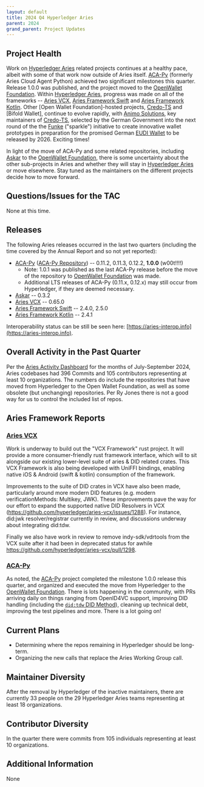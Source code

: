 ```yaml
---
layout: default
title: 2024 Q4 Hyperledger Aries
parent: 2024
grand_parent: Project Updates
---
```


## Project Health

Work on [Hyperledger Aries] related projects continues at a healthy pace, albeit
with some of that work now outside of Aries itself. [ACA-Py] (formerly Aries
Cloud Agent Python) achieved two significant milestones this quarter. Release
1.0.0 was published, and the project moved to the [OpenWallet Foundation].
Within [Hyperledger Aries], progress was made on all of the frameworks -- [Aries VCX],
[Aries Framework Swift] and [Aries Framework Kotlin]. Other [Open Wallet
Foundation]-hosted projects, [Credo-TS] and [Bifold Wallet], continue to evolve
rapidly, with [Animo Solutions], key maintainers of [Credo-TS], selected by the
German Government into the next round of the the [Funke] ("sparkle") initiative
to create innovative wallet prototypes in preparation for the promised German
[EUDI Wallet] to be released by 2026. Exciting times!

In light of the move of ACA-Py and some related repositories, including [Askar]
to the [OpenWallet Foundation], there is some uncertainty about the other
sub-projects in Aries and whether they will stay in [Hyperledger Aries] or move
elsewhere. Stay tuned as the maintainers on the different projects decide how to
move forward.

[Funke]: https://www.sprind.org/en/challenges/eudi-wallet-prototypes/
[Animo Solutions]: https://animo.id/
[EUDI Wallet]: https://digital-strategy.ec.europa.eu/en/policies/eudi-wallet-implementation

[Hyperledger Aries]: https://www.lfdecentralizedtrust.org/projects/aries
[Credo-TS]: https://github.com/openwallet-foundation/credo-ts
[ACA-Py Repository]: https://github.com/openwallet-foundation/acapy
[Aries VCX]: https://github.com/hyperledger/aries-vcx
[OpenWallet Foundation]: https://openwallet.foundation/
[Aries Framework Swift]: https://github.com/hyperledger/aries-framework-swift
[Aries Framework Kotlin]: https://github.com/hyperledger/aries-framework-kotlin
[Askar]: https://github.com/openwallet-foundation/askar

## Questions/Issues for the TAC

None at this time.

## Releases

The following Aries releases occurred in the last two quarters (including the
time covered by the Annual Report and so not yet reported):

- [ACA-Py] ([ACA-Py Repository]) -- 0.11.2, 0.11.3, 0.12.2, **1.0.0** (w00t!!!!)
    - Note: 1.0.1 was published as the last ACA-Py release before the move of the repository to [OpenWallet Foundation] was made.
    - Additional LTS releases of ACA-Py (0.11.x, 0.12.x) may still occur from Hyperledger, if they are deemed necessary.
- [Askar] -- 0.3.2
- [Aries VCX] -- 0.65.0
- [Aries Framework Swift] -- 2.4.0, 2.5.0
- [Aries Framework Kotlin] -- 2.4.1

Interoperability status can be still be seen
here: [https://aries-interop.info](https://aries-interop.info).

## Overall Activity in the Past Quarter

Per the [Aries Activity Dashboard] for the months of July-September 2024, Aries
codebases had 396 Commits and 105 contributors representing at least 10
organizations.  The numbers do include the repositories
that have moved from Hyperledger to the Open Wallet Foundation, as well as some
obsolete (but unchanging) repositories. Per Ry Jones there is not a good way for
us to control the included list of repos.

[Aries Activity Dashboard]: https://insights.lfx.linuxfoundation.org/foundation/lf-decentralized-trust/overview/github?project=aries&routedFrom=Github&bestPractice=false&dateFilters=Last%20Quarter&dateRange=2024-07-01%20to%202024-09-30&compare=PP&granularity=week&hideBots=true

[DIDComm v2]: https://identity.foundation/didcomm-messaging/spec/
[ACA-Py]: https://aca-py.org

## Aries Framework Reports

### [Aries VCX]

Work is underway to build out the "VCX Framework" rust project. It will provide a more consumer-friendly rust framework interface, which will to sit alongside our existing lower-level suite of aries & DID related crates. This VCX Framework is also being developed with UniFFI bindings, enabling native iOS & Android (swift & kotlin) consumption of the framework.

Improvements to the suite of DID crates in VCX have also been made, particularly around more modern DID features (e.g. modern verificationMethods: Multikey, JWK). These improvements pave the way for our effort to expand the supported native DID Resolvers in VCX (https://github.com/hyperledger/aries-vcx/issues/1288). For instance, did:jwk resolver/registrar currently in review, and discussions underway about integrating did:tdw.

Finally we also have work in review to remove indy-sdk/vdrtools from the VCX suite after it had been in deprecated status for awhile https://github.com/hyperledger/aries-vcx/pull/1298.

### [ACA-Py]

As noted, the [ACA-Py] project completed the milestone 1.0.0 release this
quarter, and organized and executed the move from Hyperledger to the [OpenWallet
Foundation]. There is lots happening in the community, with PRs arriving daily
on things ranging from OpenID4VC support, improving DID handling (including the
[`did:tdw` DID Method]), cleaning up technical debt, improving the test
pipelines and more. There is a lot going on!

## Current Plans

- Determining where the repos remaining in Hyperledger should be long-term.
- Organizing the new calls that replace the Aries Working Group call.

[`did:tdw` DID Method]: https://bcgov.github.io/trustdidweb/

## Maintainer Diversity

After the removal by Hyperledger of the inactive maintainers, there are currently 33 people on the 29 Hyperledger Aries teams representing at least 18 organizations.

## Contributor Diversity

In the quarter there were commits from 105 individuals representing at least 10 organizations.

## Additional Information

None
